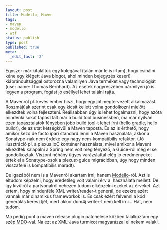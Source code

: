 ```yaml
---
layout: post
title: Modello, Maven
tags:
- maven
- modello
- wtf
status: publish
type: post
published: true
meta:
  _edit_last: '2'
---
```

Egyszer már kitaláltuk egy kolegával (talán már le is írtam), hogy csinálni kéne egy kiégett Java blogot, ahol minden bejegyzés keserű kiábrándultsággal ostorozna valamilyen Java terméket vagy technológiát (user name: Thomas Bernhard). Az esetek nagyrészében bármilyen jó is legyen a program, fogást jó eséllyel lehet találni rajta.

A Mavenről pl. kevés ember hiszi, hogy egy jól megtervezett alkalmazást. Roszmájúak szerint csak egy kicsit kellett volna gondolkozni mielőtt elkezdték volna fejleszteni. Reálisabban úgy is lehet fogalmazni, hogy azóta mindenki sokat tapasztalt már a build tool businessben, ma már nyilván ezen tapasztalatok fényében jobb build tool-t lehet írni (hello gradle, hello buildr), de az utat kétségkívül a Maven taposta. És az is érthető, hogy amikor kezd de facto ipari standard lenni a Maven használata, akkor a Sonatype-nak nem érdeke egy nagy nem-kompatibilis refaktor. (Jó ilusztráció pl. a plexus IoC konténer használata, mivel amikor a Mavent elkezdték kalapálni a Spring nem volt még tényező, a Guice-ról még el se gondolkoztak. Viszont néhány ügyes varázslattal elég jó eredményeket értek el a Sonatype-osok a plexus&gt;guice migrációban, úgy hogy minden visszafelé is kompatibilis maradt).

De igazából nem is a Mavenről akartam írni, hanem <a href="modello.codehaus.org/">Modello</a>-ról. Azt is eltudom képzelni, hogy eredetileg volt valami érv a  használata mellett. De így kívülről a partvonalról nehezen tudom elképzelni ezeket az érveket. Azt értem, hogy mindenféle XML writer/reader-t generál, de ezekre azért vannak már dinamikus frameworkok is. És csak ezért felvenni a kód generálás keresztjét, mert akkor dom4j writer-t nem kell írni... Hát, nem tudom.

Ma pedig pont a maven release plugin patchelése közben találkoztam egy szép <a href="http://svn.apache.org/viewvc/maven/release/tags/maven-release-2.0/maven-release-manager/src/main/mdo/release-descriptor.mdo?revision=907327&amp;view=markup">MDO</a>-val. Na ezt az XML-Java turmixot magyarázzal el nekem valaki.
